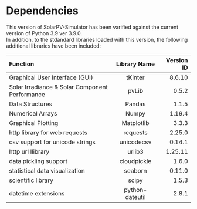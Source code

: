 # Dependencies  
This version of SolarPV-Simulator has been varified against the current version of Python 3.9 ver 3.9.0.  
In addition, to the stdandard libraries loaded with this version, the following additional libraries have been included:

| Function       | Library Name     | Version ID     |  
| :------------- | :----------: | -----------: |  
| Graphical User Interface (GUI) | tKinter   | 8.6.10     |  
| Solar Irradiance & Solar Component Performance   | pvLib | 0.5.2  |  
| Data Structures | Pandas | 1.1.5  |  
| Numerical Arrays | Numpy | 1.19.4  |  
| Graphical Plotting | Matplotlib | 3.3.3  |  
| http library for web requests |  requests | 2.25.0 |  
| csv support for unicode strings | unicodecsv  | 0.14.1 |  
| http url llibrary | urlib3 |  1.25.11 |  
| data pickling support | cloudpickle | 1.6.0   |  
| statistical data visualization | seaborn | 0.11.0 |
| scientific library | scipy | 1.5.3 |  
| datetime extensions | python-dateutil | 2.8.1  |
